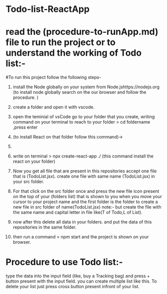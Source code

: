 # Todo-list-ReactApp

 # read the (procedure-to-runApp.md) file to run the project or to understand the working of Todo list:-

#To run this project follow the following steps-

1. install the Node globally on your system from 
Node.jshttps://nodejs.org (to install node globally search on the our browser and follow the procedure. )

2. create a folder and open it with vscode.
3. open the teminial of vsCode go to your folder that you create,  writing command on your terminal to reach to your folder > cd foldername ,press enter
4.  (to install React on that folder follow this command)->
5.  
6. write on terminal > npx create-react-app ./ (this command install the react on your folder)
7. Now you get all file that are present in this repositories accept one file that is (TodoList.jsx). create one file with same name (TodoList.jsx) in your src folder.
8. For that click on the src folder once and press the new file icon present on the top of your (folders list) that is shown to you when you move your cursor to your project name and the first folder is the folder to create a new file in src folder of name(TodoList.jsx) note:- but create the file with the same name and capital letter in file like(T of Todo,L of List).
9. now after this delete all data in your folders. and put the data of this repositories in the same folder.
10. then run a command > npm start and the project is shown on your browser.


# Procedure to use Todo list:-
type the data into the input field (like, buy a Tracking bag) and press + button present with the input field.
you can create multiple list like this.
To delete your list just press cross button present infront of your list.



